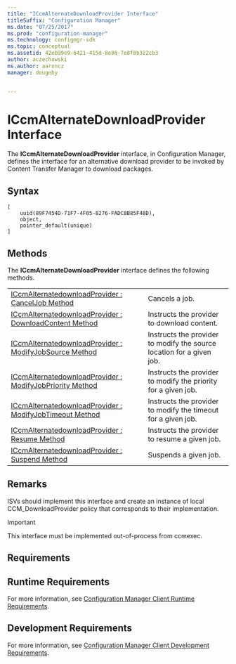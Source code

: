 ```yaml
---
title: "ICcmAlternateDownloadProvider Interface"
titleSuffix: "Configuration Manager"
ms.date: "07/25/2017"
ms.prod: "configuration-manager"
ms.technology: configmgr-sdk
ms.topic: conceptual
ms.assetid: 42eb99e9-6421-415d-8e80-7e8f8b322cb3
author: aczechowski
ms.author: aaroncz
manager: dougeby


---
```

# ICcmAlternateDownloadProvider Interface
The **ICcmAlternateDownloadProvider** interface, in Configuration Manager, defines the interface for an alternative download provider to be invoked by Content Transfer Manager to download packages.  

## Syntax  

```  
[  
    uuid(89F7454D-71F7-4F05-8276-FADC8B85F48D),   
    object,   
    pointer_default(unique)   
]  

```  

## Methods  
 The **ICcmAlternateDownloadProvider** interface defines the following methods.  

|||  
|-|-|  
|[ICcmAlternatedownloadProvider : CancelJob Method](../../../../../develop/reference/core/servers/configure/iccmalternatedownloadprovider---canceljob-method.md)|Cancels a job.|  
|[ICcmAlternatedownloadProvider : DownloadContent Method](../../../../../develop/reference/core/servers/configure/iccmalternatedownloadprovider---downloadcontent-method.md)|Instructs the provider to download content.|  
|[ICcmAlternatedownloadProvider : ModifyJobSource Method](../../../../../develop/reference/core/servers/configure/iccmalternatedownloadprovider---modifyjobsource-method.md)|Instructs the provider to modify the source location for a given job.|  
|[ICcmAlternatedownloadProvider : ModifyJobPriority Method](../../../../../develop/reference/core/servers/configure/iccmalternatedownloadprovider---modifyjobpriority-method.md)|Instructs the provider to modify the priority for a given job.|  
|[ICcmAlternatedownloadProvider : ModifyJobTimeout Method](../../../../../develop/reference/core/servers/configure/iccmalternatedownloadprovider---modifyjobtimeout-method.md)|Instructs the provider to modify the timeout for a given job.|  
|[ICcmAlternatedownloadProvider : Resume Method](../../../../../develop/reference/core/servers/configure/iccmalternatedownloadprovider---resume-method.md)|Instructs the provider to resume a given job.|  
|[ICcmAlternatedownloadProvider : Suspend Method](../../../../../develop/reference/core/servers/configure/iccmalternatedownloadprovider---suspend-method.md)|Suspends a given job.|  

## Remarks  
 ISVs should implement this interface and create an instance of local CCM_DownloadProvider policy that corresponds to their implementation.  

> [!IMPORTANT]
>  This interface must be implemented out-of-process from ccmexec.  

## Requirements  

## Runtime Requirements  
 For more information, see [Configuration Manager Client Runtime Requirements](../../../../../develop/core/reqs/client-runtime-requirements.md).  

## Development Requirements  
 For more information, see [Configuration Manager Client Development Requirements](../../../../../develop/core/reqs/client-development-requirements.md).  
